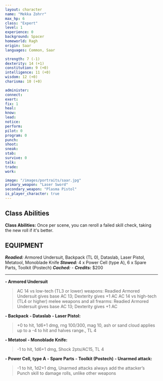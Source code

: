 ```yaml
---
layout: character
name: "Mekka Zohrr"
max_hp: 6
class: "Expert"
level: 1
experience: 0
background: Spacer
homeworld: Ragh
origin: Saar
languages: Common, Saar

strength: 7 (-1)
dexterity: 14 (+1)
constitution: 9 (+0)
intelligence: 11 (+0)
wisdom: 12 (+0)
charisma: 10 (+0)

administer:
connect:
exert:
fix: 1
heal:
know:
lead:
notice:
perform:
pilot: 0
program: 0
punch:
shoot:
sneak:
stab:
survive: 0
talk:
trade:
work:

image: "/images/portraits/saar.jpg"
primary_weapon: "Laser Sword"
secondary_weapon: "Plasma Pistol"
is_player_character: true
---
```


## Class Abilities
**Class Abilities:** Once per scene, you can reroll a failed skill check, taking the new roll if it's better.


## EQUIPMENT

***Readied:*** Armored Undersuit, Backpack (TL 0), Dataslab, Laser Pistol, Metatool, Monoblade Knife
***Stowed:*** 4 x Power Cell (type A), 6 x Spare Parts, Toolkit (Postech)
***Cached:*** -
***Credits:*** $200

---

**- Armored Undersuit**
>AC 14 vs low-tech (TL3 or lower) weapons: Readied Armored Undersuit gives base AC 13; Dexterity gives +1 AC
>AC 14 vs high-tech (TL4 or higher) melee weapons and all frearms: Readied Armored Undersuit gives base AC
>13; Dexterity gives +1 AC

**- Backpack**
**- Dataslab**
**- Laser Pistol:** 
>+0 to hit, 1d6+1 dmg, rng 100/300, mag 10, ash or sand cloud applies up to a -4 to hit and halves range., TL 4

**- Metatool**
**- Monoblade Knife:** 
>-1 to hit, 1d6+1 dmg, Shock 2pts/AC15, TL 4

**- Power Cell, type A**
**- Spare Parts**
**- Toolkit (Postech)**
**- Unarmed attack:** 
>-1 to hit, 1d2+1 dmg, Unarmed attacks always add the attacker’s Punch skill to damage rolls, unlike other weapons




